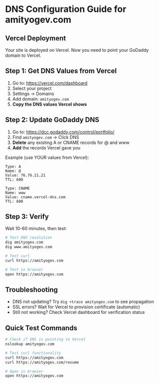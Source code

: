 # DNS Configuration Guide for amityogev.com

## Vercel Deployment
Your site is deployed on Vercel. Now you need to point your GoDaddy domain to Vercel.

## Step 1: Get DNS Values from Vercel
1. Go to: https://vercel.com/dashboard
2. Select your project
3. Settings → Domains
4. Add domain: `amityogev.com`
5. **Copy the DNS values Vercel shows**

## Step 2: Update GoDaddy DNS
1. Go to: https://dcc.godaddy.com/control/portfolio/
2. Find `amityogev.com` → Click DNS
3. **Delete** any existing A or CNAME records for @ and www
4. **Add** the records Vercel gave you

Example (use YOUR values from Vercel):
```
Type: A
Name: @
Value: 76.76.21.21
TTL: 600

Type: CNAME
Name: www
Value: cname.vercel-dns.com
TTL: 600
```

## Step 3: Verify
Wait 10-60 minutes, then test:
```bash
# Test DNS resolution
dig amityogev.com
dig www.amityogev.com

# Test curl
curl https://amityogev.com

# Test in browser
open https://amityogev.com
```

## Troubleshooting
- DNS not updating? Try `dig +trace amityogev.com` to see propagation
- SSL errors? Wait for Vercel to provision certificate (automatic)
- Still not working? Check Vercel dashboard for verification status

## Quick Test Commands
```bash
# Check if DNS is pointing to Vercel
nslookup amityogev.com

# Test curl functionality
curl https://amityogev.com
curl https://amityogev.com/resume

# Open in browser
open https://amityogev.com
```

